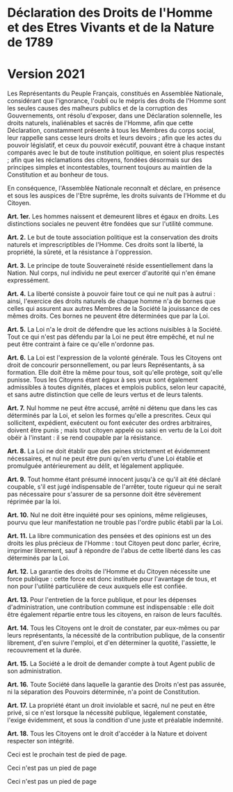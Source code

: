 # Déclaration des Droits de l'Homme et des Etres Vivants et de la Nature de 1789
# Version 2021

Les Représentants du Peuple Français, constitués en Assemblée Nationale, considérant que l'ignorance, l'oubli ou le mépris des droits de l'Homme sont les seules causes des malheurs publics et de la corruption des Gouvernements, ont résolu d'exposer, dans une Déclaration solennelle, les droits naturels, inaliénables et sacrés de l'Homme, afin que cette Déclaration, constamment présente à tous les Membres du corps social, leur rappelle sans cesse leurs droits et leurs devoirs ; afin que les actes du pouvoir législatif, et ceux du pouvoir exécutif, pouvant être à chaque instant comparés avec le but de toute institution politique, en soient plus respectés ; afin que les réclamations des citoyens, fondées désormais sur des principes simples et incontestables, tournent toujours au maintien de la Constitution et au bonheur de tous.

En conséquence, l'Assemblée Nationale reconnaît et déclare, en présence et sous les auspices de l'Etre suprême, les droits suivants de l'Homme et du Citoyen.

**Art. 1er.** Les hommes naissent et demeurent libres et égaux en droits. Les distinctions sociales ne peuvent être fondées que sur l'utilité commune.

**Art. 2.** Le but de toute association politique est la conservation des droits naturels et imprescriptibles de l'Homme. Ces droits sont la liberté, la propriété, la sûreté, et la résistance à l'oppression.

**Art. 3.** Le principe de toute Souveraineté réside essentiellement dans la Nation. Nul corps, nul individu ne peut exercer d'autorité qui n'en émane expressément.

**Art. 4.** La liberté consiste à pouvoir faire tout ce qui ne nuit pas à autrui : ainsi, l'exercice des droits naturels de chaque homme n'a de bornes que celles qui assurent aux autres Membres de la Société la jouissance de ces mêmes droits. Ces bornes ne peuvent être déterminées que par la Loi.

**Art. 5.**  La Loi n'a le droit de défendre que les actions nuisibles à la Société. Tout ce qui n'est pas défendu par la Loi ne peut être empêché, et nul ne peut être contraint à faire ce qu'elle n'ordonne pas.  

**Art. 6.** La Loi est l'expression de la volonté générale. Tous les Citoyens ont droit de concourir personnellement, ou par leurs Représentants, à sa formation. Elle doit être la même pour tous, soit qu'elle protège, soit qu'elle punisse. Tous les Citoyens étant égaux à ses yeux sont également admissibles à toutes dignités, places et emplois publics, selon leur capacité, et sans autre distinction que celle de leurs vertus et de leurs talents. 

**Art. 7.** Nul homme ne peut être accusé, arrêté ni détenu que dans les cas déterminés par la Loi, et selon les formes qu'elle a prescrites. Ceux qui sollicitent, expédient, exécutent ou font exécuter des ordres arbitraires, doivent être punis ; mais tout citoyen appelé ou saisi en vertu de la Loi doit obéir à l'instant : il se rend coupable par la résistance. 

**Art. 8.** La Loi ne doit établir que des peines strictement et évidemment nécessaires, et nul ne peut être puni qu'en vertu d'une Loi établie et promulguée antérieurement au délit, et légalement appliquée.  

**Art. 9.** Tout homme étant présumé innocent jusqu'à ce qu'il ait été déclaré coupable, s'il est jugé indispensable de l'arrêter, toute rigueur qui ne serait pas nécessaire pour s'assurer de sa personne doit être sévèrement réprimée par la loi.  

**Art. 10.** Nul ne doit être inquiété pour ses opinions, même religieuses, pourvu que leur manifestation ne trouble pas l'ordre public établi par la Loi.

**Art. 11.** La libre communication des pensées et des opinions est un des droits les plus précieux de l'Homme : tout Citoyen peut donc parler, écrire, imprimer librement, sauf à répondre de l'abus de cette liberté dans les cas déterminés par la Loi.

**Art. 12.** La garantie des droits de l'Homme et du Citoyen nécessite une force publique : cette force est donc instituée pour l'avantage de tous, et non pour l'utilité particulière de ceux auxquels elle est confiée.

**Art. 13.** Pour l'entretien de la force publique, et pour les dépenses d'administration, une contribution commune est indispensable : elle doit être également répartie entre tous les citoyens, en raison de leurs facultés.

**Art. 14.** Tous les Citoyens ont le droit de constater, par eux-mêmes ou par leurs représentants, la nécessité de la contribution publique, de la consentir librement, d'en suivre l'emploi, et d'en déterminer la quotité, l'assiette, le recouvrement et la durée. 

**Art. 15.** La Société a le droit de demander compte à tout Agent public de son administration.

**Art. 16.** Toute Société dans laquelle la garantie des Droits n'est pas assurée, ni la séparation des Pouvoirs déterminée, n'a point de Constitution.

**Art. 17.** La propriété étant un droit inviolable et sacré, nul ne peut en être privé, si ce n'est lorsque la nécessité publique, légalement constatée, l'exige évidemment, et sous la condition d'une juste et préalable indemnité.

**Art. 18.** Tous les Citoyens ont le droit d'accéder à la Nature et doivent respecter son intégrité.


Ceci est le prochain test de pied de page.


Ceci n'est pas un pied de page

Ceci n'est pas un pied de page
